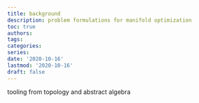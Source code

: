 ```yaml
---
title: background
description: problem formulations for manifold optimization
toc: true
authors:
tags:
categories:
series:
date: '2020-10-16'
lastmod: '2020-10-16'
draft: false
---
```


tooling from topology and abstract algebra
